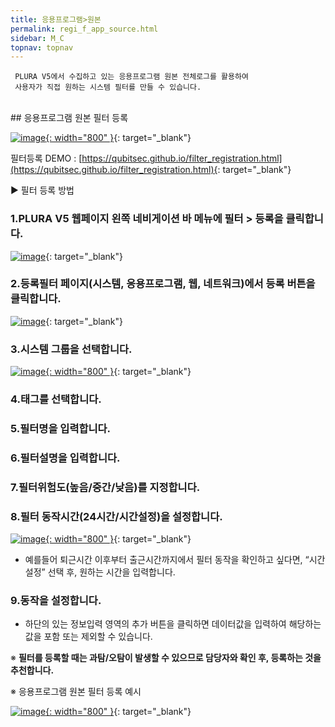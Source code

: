 ```yaml
---
title: 응용프로그램>원본
permalink: regi_f_app_source.html
sidebar: M_C
topnav: topnav
---
```


     PLURA V5에서 수집하고 있는 응용프로그램 원본 전체로그를 활용하여
     사용자가 직접 원하는 시스템 필터를 만들 수 있습니다.

<br />
##  응용프로그램 원본 필터 등록

[![image](/docs/images/Manual/common/regi/source/1.png){: width="800" }](/docs/images/Manual/common/regi/source/1.png){: target="_blank"}

필터등록 DEMO : [https://qubitsec.github.io/filter_registration.html](https://qubitsec.github.io/filter_registration.html){: target="_blank"}

▶ 필터 등록 방법

### 1.PLURA V5 웹페이지 왼쪽 네비게이션 바 메뉴에 필터 > 등록을 클릭합니다.

[![image](/docs/images/Manual/common/regi/source/2.png)](/docs/images/Manual/common/regi/source/2.png){: target="_blank"}

### 2.등록필터 페이지(시스템, 응용프로그램, 웹, 네트워크)에서 등록 버튼을 클릭합니다.

[![image](/docs/images/Manual/common/regi/source/3.png)](/docs/images/Manual/common/regi/source/3.png){: target="_blank"}

### 3.시스템 그룹을 선택합니다.

[![image](/docs/images/Manual/common/regi/source/4.png){: width="800" }](/docs/images/Manual/common/regi/source/4.png){: target="_blank"}

### 4.태그를 선택합니다.


### 5.필터명을 입력합니다.

### 6.필터설명을 입력합니다.

### 7.필터위험도(높음/중간/낮음)를 지정합니다.

### 8.필터 동작시간(24시간/시간설정)을 설정합니다.

[![image](/docs/images/Manual/common/regi/source/5.png){: width="800" }](/docs/images/Manual/common/regi/source/5.png){: target="_blank"}

- 예를들어 퇴근시간 이후부터 출근시간까지에서 필터 동작을 확인하고 싶다면, “시간설정” 선택 후, 원하는 시간을 입력합니다.

### 9.동작을 설정합니다.

- 하단의 있는 정보입력 영역의 추가 버튼을 클릭하면 데이터값을 입력하여 해당하는 값을 포함 또는 제외할 수 있습니다.

※ **필터를 등록할 때는 과탐/오탐이 발생할 수 있으므로 담당자와 확인 후, 등록하는 것을 추천합니다.**

※ 응용프로그램 원본 필터 등록 예시

[![image](/docs/images/Manual/common/regi/source/6.png){: width="800" }](/docs/images/Manual/common/regi/source/6.png){: target="_blank"}
